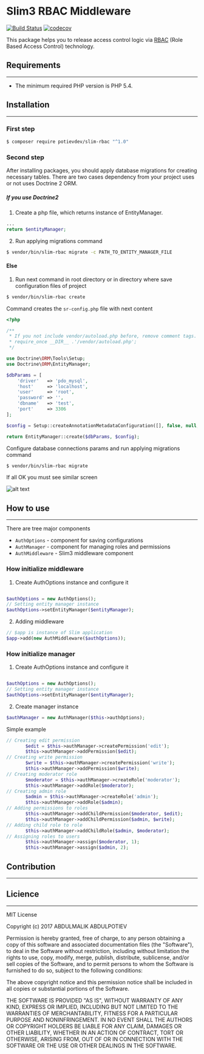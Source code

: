 # Slim3 RBAC Middleware

[![Build Status](https://travis-ci.org/potievdev/slim-rbac.svg?branch=master)](https://travis-ci.org/potievdev/slim-rbac)
[![codecov](https://codecov.io/gh/potievdev/slim-rbac/branch/master/graph/badge.svg)](https://codecov.io/gh/potievdev/slim-rbac)

This package helps you to release access control logic via [RBAC](https://en.wikipedia.org/wiki/Role-based_access_control) (Role Based Access Control) technology.

## Requirements
---

- The minimum required PHP version is PHP 5.4.

## Installation
---

### First step

```sh
$ composer require potievdev/slim-rbac "^1.0"
```

### Second step

After installing packages, you should apply database migrations for creating necessary tables. 
There are two cases dependency from your project uses or not uses Doctrine 2 ORM.

##### If you use  Doctrine2

1. Create a php file, which returns instance of EntityManager.

```php
...
return $entityManager;
```

2. Run applying migrations command

```sh
$ vendor/bin/slim-rbac migrate -c PATH_TO_ENTITY_MANAGER_FILE
```

#### Else

1. Run next command in root directory or in directory where save configuration files of project

```sh
$ vendor/bin/slim-rbac create
```

Command creates the `sr-config.php` file with next content

```php
<?php

/**
 * If you not include vendor/autoload.php before, remove comment tags.
 * require_once __DIR__ .'/vendor/autoload.php';
 */

use Doctrine\ORM\Tools\Setup;
use Doctrine\ORM\EntityManager;

$dbParams = [
    'driver'   => 'pdo_mysql',
    'host'     => 'localhost',
    'user'     => 'root',
    'password' => '',
    'dbname'   => 'test',
    'port'     => 3306
];

$config = Setup::createAnnotationMetadataConfiguration([], false, null, null, false);

return EntityManager::create($dbParams, $config);
```

Configure database connections params and run applying migrations command

```sh
$ vendor/bin/slim-rbac migrate
```

If all OK you must see similar screen

![alt text](https://3.downloader.disk.yandex.ru/disk/782e11e8921bcfee4ea27a72435df7daed1143be642dc7d16f0e56f551e82c71/5a3db17f/YDaZG483KqpGyRGM7PeuU7xeykrU0TVIUy_eD6Cnj68YRmNeDwNIGK0sEtC9132Xv_8Lm7GO59c_KhyTJ4s3Cw%3D%3D?uid=0&filename=2017-12-23_00-12-42.png&disposition=inline&hash=&limit=0&content_type=image%2Fpng&fsize=14626&hid=f6d1fe369a897a4c23f44ef036e2d5a6&media_type=image&tknv=v2&etag=3d96d11be88f0d4c592264e02c6ccb50)

## How to use
---

There are tree major components

- `AuthOptions` - component for saving configurations
- `AuthManager` - component for managing roles and permissions
- `AuthMiddleware` - Slim3 middleware component

### How initialize middleware 

1. Create AuthOptions instance and configure it 

```php

$authOptions = new AuthOptions();
// Setting entity manager instance
$authOptions->setEntityManager($entityManager);

```
2. Adding middleware

```php
// $app is instance of Slim application
$app->add(new AuthMiddleware($authOptions));
```
### How initialize manager
 1. Create AuthOptions instance and configure it 
 
 ```php
 
 $authOptions = new AuthOptions();
 // Setting entity manager instance
 $authOptions->setEntityManager($entityManager);
 
 ```
 2. Create manager instance
 
 ```php
$authManager = new AuthManager($this->authOptions);
 ```
 
Simple example
 ```php
 // Creating edit permission
        $edit = $this->authManager->createPermission('edit');
        $this->authManager->addPermission($edit);
// Creating write permission
        $write = $this->authManager->createPermission('write');
        $this->authManager->addPermission($write);
// Creating moderator role
        $moderator = $this->authManager->createRole('moderator');
        $this->authManager->addRole($moderator);
// Creating admin role
        $admin = $this->authManager->createRole('admin');
        $this->authManager->addRole($admin);
// Adding permissions to roles
        $this->authManager->addChildPermission($moderator, $edit);
        $this->authManager->addChildPermission($admin, $write);
// Adding child role to role
        $this->authManager->addChildRole($admin, $moderator);
// Assigning roles to users
        $this->authManager->assign($moderator, 1);
        $this->authManager->assign($admin, 2);
 ```

## Contribution
---

## Licience
---
MIT License

Copyright (c) 2017 ABDULMALIK ABDULPOTIEV

Permission is hereby granted, free of charge, to any person obtaining a copy
of this software and associated documentation files (the "Software"), to deal
in the Software without restriction, including without limitation the rights
to use, copy, modify, merge, publish, distribute, sublicense, and/or sell
copies of the Software, and to permit persons to whom the Software is
furnished to do so, subject to the following conditions:

The above copyright notice and this permission notice shall be included in all
copies or substantial portions of the Software.

THE SOFTWARE IS PROVIDED "AS IS", WITHOUT WARRANTY OF ANY KIND, EXPRESS OR
IMPLIED, INCLUDING BUT NOT LIMITED TO THE WARRANTIES OF MERCHANTABILITY,
FITNESS FOR A PARTICULAR PURPOSE AND NONINFRINGEMENT. IN NO EVENT SHALL THE
AUTHORS OR COPYRIGHT HOLDERS BE LIABLE FOR ANY CLAIM, DAMAGES OR OTHER
LIABILITY, WHETHER IN AN ACTION OF CONTRACT, TORT OR OTHERWISE, ARISING FROM,
OUT OF OR IN CONNECTION WITH THE SOFTWARE OR THE USE OR OTHER DEALINGS IN THE
SOFTWARE.